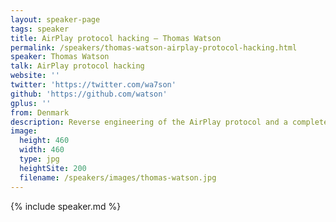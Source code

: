 ```yaml
---
layout: speaker-page
tags: speaker
title: AirPlay protocol hacking – Thomas Watson
permalink: /speakers/thomas-watson-airplay-protocol-hacking.html
speaker: Thomas Watson
talk: AirPlay protocol hacking
website: ''
twitter: 'https://twitter.com/wa7son'
github: 'https://github.com/watson'
gplus: ''
from: Denmark
description: Reverse engineering of the AirPlay protocol and a complete JavaScript implementation
image:
  height: 460
  width: 460
  type: jpg
  heightSite: 200
  filename: /speakers/images/thomas-watson.jpg
---
```


{% include speaker.md %}
